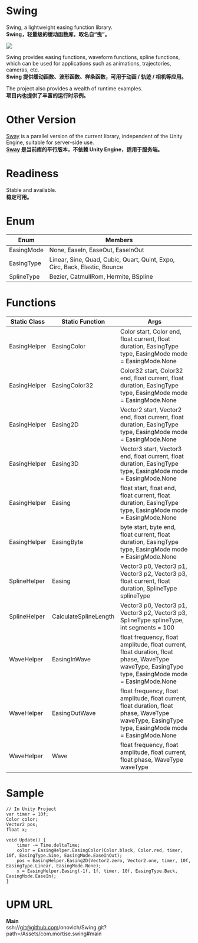 # Swing
Swing, a lightweight easing function library. <br/>
**Swing，轻量级的缓动函数库，取名自“曳”。**

![](https://github.com/onovich/Swing/blob/main/Assets/com.mortise.swing/Resource_Sample/spr_scr_shoot.png)

Swing provides easing functions, waveform functions, spline functions, which can be used for applications such as animations, trajectories, cameras, etc.<br/>
**Swing 提供缓动函数、波形函数、样条函数，可用于动画 / 轨迹 / 相机等应用。**

The project also provides a wealth of runtime examples.<br/>
**项目内也提供了丰富的运行时示例。**

# Other Version
[Sway](https://github.com/onovich/Sway) is a parallel version of the current library, independent of the Unity Engine, suitable for server-side use.<br/>
**[Sway](https://github.com/onovich/Sway) 是当前库的平行版本，不依赖 Unity Engine，适用于服务端。**

# Readiness
Stable and available.<br/>
**稳定可用。**

# Enum
| Enum        | Members                                           |
|-------------|---------------------------------------------------|
| EasingMode  | None, EaseIn, EaseOut, EaseInOut                  |
| EasingType  | Linear, Sine, Quad, Cubic, Quart, Quint, Expo, Circ, Back, Elastic, Bounce |
| SplineType  | Bezier, CatmullRom, Hermite, BSpline              |

# Functions
| Static Class      | Static Function      | Args                                                                                   |
|-------------|----------------------|---------------------------------------------------------------------------------------------------|
| EasingHelper | EasingColor         | Color start, Color end, float current, float duration, EasingType type, EasingMode mode = EasingMode.None |
| EasingHelper | EasingColor32       | Color32 start, Color32 end, float current, float duration, EasingType type, EasingMode mode = EasingMode.None |
| EasingHelper | Easing2D             | Vector2 start, Vector2 end, float current, float duration, EasingType type, EasingMode mode = EasingMode.None |
| EasingHelper | Easing3D             | Vector3 start, Vector3 end, float current, float duration, EasingType type, EasingMode mode = EasingMode.None |
| EasingHelper | Easing               | float start, float end, float current, float duration, EasingType type, EasingMode mode = EasingMode.None |
| EasingHelper | EasingByte           | byte start, byte end, float current, float duration, EasingType type, EasingMode mode = EasingMode.None |
| SplineHelper | Easing               | Vector3 p0, Vector3 p1, Vector3 p2, Vector3 p3, float current, float duration, SplineType splineType |
| SplineHelper | CalculateSplineLength | Vector3 p0, Vector3 p1, Vector3 p2, Vector3 p3, SplineType splineType, int segments = 100         |
| WaveHelper   | EasingInWave         | float frequency, float amplitude, float current, float duration, float phase, WaveType waveType, EasingType type, EasingMode mode = EasingMode.None |
| WaveHelper   | EasingOutWave        | float frequency, float amplitude, float current, float duration, float phase, WaveType waveType, EasingType type, EasingMode mode = EasingMode.None |
| WaveHelper   | Wave                 | float frequency, float amplitude, float current, float phase, WaveType waveType                        |

# Sample
```
// In Unity Project
var timer = 10f;
Color color;
Vector2 pos;
float x;

void Update() {
    timer -= Time.deltaTime;
    color = EasingHelper.EasingColor(Color.black, Color.red, timer, 10f, EasingType.Sine, EasingMode.EaseInOut); 
    pos = EasingHelper.Easing2D(Vector2.zero, Vector2.one, timer, 10f, EasingType.Linear, EasingMode.None);
    x = EasingHelper.Easing(-1f, 1f, timer, 10f, EasingType.Back, EasingMode.EaseIn);
}
```

# UPM URL
**Main<br/>**
ssh://git@github.com/onovich/Swing.git?path=/Assets/com.mortise.swing#main
